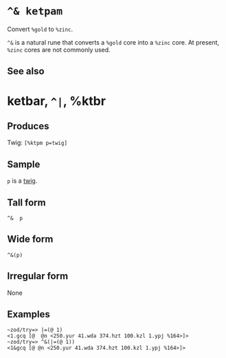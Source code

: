 `^& ketpam`
===========

Convert `%gold` to `%zinc`.

`^&` is a natural rune that converts a `%gold` core into a `%zinc` core.
At present, `%zinc` cores are not commonly used.

See also
--------

ketbar, `^|`, %ktbr
============================

Produces
--------

Twig: `[%ktpm p=twig]`

Sample
------

`p` is a [twig]().

Tall form
---------

    ^&  p

Wide form
---------

    ^&(p)

Irregular form
--------------

None

Examples
--------

    ~zod/try=> |=(@ 1)
    <1.gcq [@  @n <250.yur 41.wda 374.hzt 100.kzl 1.ypj %164>]>
    ~zod/try=> ^&(|=(@ 1))
    <1&gcq [@ @n <250.yur 41.wda 374.hzt 100.kzl 1.ypj %164>]>

